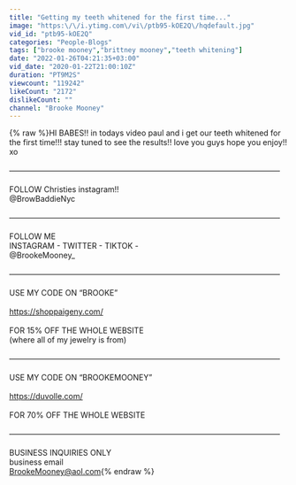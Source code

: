 ```yaml
---
title: "Getting my teeth whitened for the first time..."
image: "https:\/\/i.ytimg.com\/vi\/ptb95-kOE2Q\/hqdefault.jpg"
vid_id: "ptb95-kOE2Q"
categories: "People-Blogs"
tags: ["brooke mooney","brittney mooney","teeth whitening"]
date: "2022-01-26T04:21:35+03:00"
vid_date: "2020-01-22T21:00:10Z"
duration: "PT9M2S"
viewcount: "119242"
likeCount: "2172"
dislikeCount: ""
channel: "Brooke Mooney"
---
```

{% raw %}HI BABES!! in todays video paul and i get our teeth whitened for the first time!!! stay tuned to see the results!! love you guys hope you enjoy!! xo<br /><br />———————————————————————————————————<br /><br />FOLLOW Christies instagram!!<br />@BrowBaddieNyc<br /><br />———————————————————————————————————<br /><br />FOLLOW ME <br />INSTAGRAM - TWITTER - TIKTOK -<br />@BrookeMooney_<br /><br />———————————————————————————————————<br /><br />USE MY CODE ON “BROOKE”<br /><br /><a rel="nofollow" target="blank" href="https://shoppaigeny.com/">https://shoppaigeny.com/</a><br /><br />FOR 15% OFF THE WHOLE WEBSITE <br />(where all of my jewelry is from)<br /><br />———————————————————————————————————<br /><br />USE MY CODE ON “BROOKEMOONEY”<br /><br /><a rel="nofollow" target="blank" href="https://duvolle.com/">https://duvolle.com/</a><br /><br />FOR 70% OFF THE WHOLE WEBSITE <br /><br />———————————————————————————————————<br /><br />BUSINESS INQUIRIES ONLY<br />business email <br />BrookeMooney@aol.com{% endraw %}
